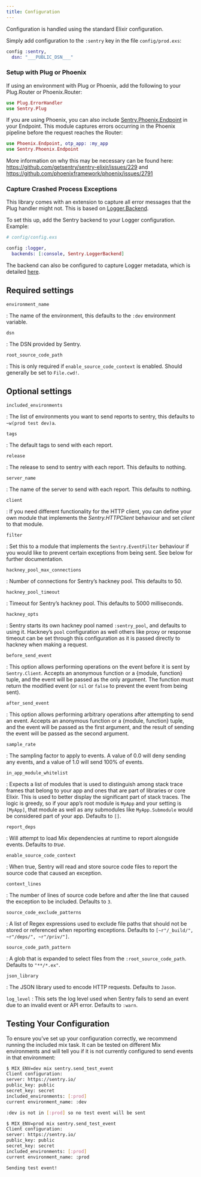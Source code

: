 ```yaml
---
title: Configuration
---
```


Configuration is handled using the standard Elixir configuration.

Simply add configuration to the `:sentry` key in the file `config/prod.exs`:

```elixir
config :sentry,
  dsn: "___PUBLIC_DSN___"
```

### Setup with Plug or Phoenix

If using an environment with Plug or Phoenix, add the following to your Plug.Router or Phoenix.Router:

```elixir
use Plug.ErrorHandler
use Sentry.Plug
```

If you are using Phoenix, you can also include [Sentry.Phoenix.Endpoint](https://hexdocs.pm/sentry/Sentry.Phoenix.Endpoint.html) in your Endpoint. This module captures errors occurring in the Phoenix pipeline before the request reaches the Router:

```elixir
use Phoenix.Endpoint, otp_app: :my_app
use Sentry.Phoenix.Endpoint
```

More information on why this may be necessary can be found here: https://github.com/getsentry/sentry-elixir/issues/229 and https://github.com/phoenixframework/phoenix/issues/2791

### Capture Crashed Process Exceptions

This library comes with an extension to capture all error messages that the Plug handler might not.  This is based on [Logger.Backend](https://hexdocs.pm/logger/Logger.html#module-backends).

To set this up, add the Sentry backend to your Logger configuration. Example:

```elixir
# config/config.exs

config :logger,
  backends: [:console, Sentry.LoggerBackend]
```

The backend can also be configured to capture Logger metadata, which is detailed [here](https://hexdocs.pm/sentry/Sentry.LoggerBackend.html).

## Required settings

`environment_name`

: The name of the environment, this defaults to the `:dev` environment variable.

`dsn`

: The DSN provided by Sentry.

`root_source_code_path`

: This is only required if `enable_source_code_context` is enabled. Should generally be set to `File.cwd!`.

## Optional settings

`included_environments`

: The list of environments you want to send reports to sentry, this defaults to `~w(prod test dev)a`.

`tags`

: The default tags to send with each report.

`release`

: The release to send to sentry with each report. This defaults to nothing.

`server_name`

: The name of the server to send with each report. This defaults to nothing.

`client`

: If you need different functionality for the HTTP client, you can define your own module that implements the _Sentry.HTTPClient_ behaviour and set _client_ to that module.

`filter`

: Set this to a module that implements the `Sentry.EventFilter` behaviour if you would like to prevent certain exceptions from being sent. See below for further documentation.

`hackney_pool_max_connections`

: Number of connections for Sentry’s hackney pool. This defaults to 50.

`hackney_pool_timeout`

: Timeout for Sentry’s hackney pool. This defaults to 5000 milliseconds.

`hackney_opts`

: Sentry starts its own hackney pool named `:sentry_pool`, and defaults to using it. Hackney’s `pool` configuration as well others like proxy or response timeout can be set through this configuration as it is passed directly to hackney when making a request.

`before_send_event`

: This option allows performing operations on the event before it is sent by `Sentry.Client`. Accepts an anonymous function or a {module, function} tuple, and the event will be passed as the only argument. The function must return the modified event (or `nil` or `false` to prevent the event from being sent).

`after_send_event`

: This option allows performing arbitrary operations after attempting to send an event. Accepts an anonymous function or a {module, function} tuple, and the event will be passed as the first argument, and the result of sending the event will be passed as the second argument.

`sample_rate`

: The sampling factor to apply to events. A value of 0.0 will deny sending any events, and a value of 1.0 will send 100% of events.

`in_app_module_whitelist`

: Expects a list of modules that is used to distinguish among stack trace frames that belong to your app and ones that are part of libraries or core Elixir. This is used to better display the significant part of stack traces. The logic is greedy, so if your app’s root module is `MyApp` and your setting is `[MyApp]`, that module as well as any submodules like `MyApp.Submodule` would be considered part of your app. Defaults to `[]`.

`report_deps`

: Will attempt to load Mix dependencies at runtime to report alongside events. Defaults to _true_.

`enable_source_code_context`

: When true, Sentry will read and store source code files to report the source code that caused an exception.

`context_lines`

: The number of lines of source code before and after the line that caused the exception to be included. Defaults to `3`.

`source_code_exclude_patterns`

: A list of Regex expressions used to exclude file paths that should not be stored or referenced when reporting exceptions. Defaults to `[~r"/_build/", ~r"/deps/", ~r"/priv/"]`.

`source_code_path_pattern`

: A glob that is expanded to select files from the `:root_source_code_path`. Defaults to `"**/*.ex"`.

`json_library`

: The JSON library used to encode HTTP requests.  Defaults to `Jason`.

`log_level`
: This sets the log level used when Sentry fails to send an event due to an invalid event or API error. Defaults to `:warn`.

## Testing Your Configuration

To ensure you’ve set up your configuration correctly, we recommend running the included mix task. It can be tested on different Mix environments and will tell you if it is not currently configured to send events in that environment:

```bash
$ MIX_ENV=dev mix sentry.send_test_event
Client configuration:
server: https://sentry.io/
public_key: public
secret_key: secret
included_environments: [:prod]
current environment_name: :dev

:dev is not in [:prod] so no test event will be sent

$ MIX_ENV=prod mix sentry.send_test_event
Client configuration:
server: https://sentry.io/
public_key: public
secret_key: secret
included_environments: [:prod]
current environment_name: :prod

Sending test event!
```
